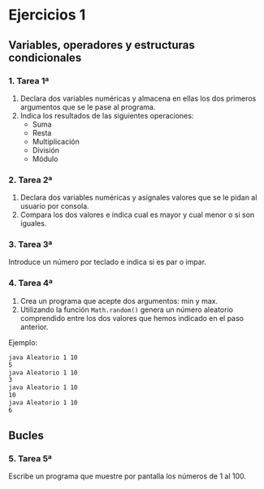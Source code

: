 # Ejercicios 1

## Variables, operadores y estructuras condicionales

### 1. Tarea 1ª

1. Declara dos variables numéricas y almacena en ellas los dos primeros argumentos que se le pase al programa.
2. Indica los resultados de las siguientes operaciones:
   * Suma
   * Resta
   * Multiplicación
   * División
   * Módulo

### 2. Tarea 2ª

1. Declara dos variables numéricas y asígnales valores que se le pidan al usuario por consola.
2. Compara los dos valores e indica cual es mayor y cual menor o si son iguales.

### 3. Tarea 3ª

Introduce un número por teclado e indica si es par o impar.

### 4. Tarea 4ª

1. Crea un programa que acepte dos argumentos: min y max.
2. Utilizando la función `Math.random()` genera un número aleatorio comprendido entre los dos valores que hemos indicado en el paso anterior.

Ejemplo:

```bash
java Aleatorio 1 10
5
java Aleatorio 1 10
3
java Aleatorio 1 10
10
java Aleatorio 1 10
6
```

## Bucles

### 5. Tarea 5ª

Escribe un programa que muestre por pantalla los números de 1 al 100.